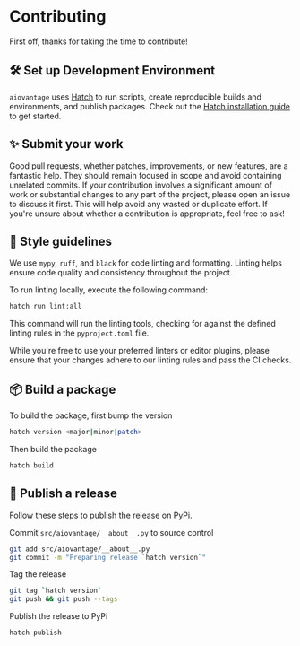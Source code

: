 # Contributing

First off, thanks for taking the time to contribute!

<!-- START doctoc -->
<!-- END doctoc -->

## 🛠️ Set up Development Environment

`aiovantage` uses [Hatch](https://hatch.pypa.io/) to run scripts, create reproducible builds and environments, and publish packages. Check out the [Hatch installation guide](https://hatch.pypa.io/latest/install/) to get started.

## ✨ Submit your work

Good pull requests, whether patches, improvements, or new features, are a fantastic help. They should remain focused in scope and avoid containing unrelated commits. If your contribution involves a significant amount of work or substantial changes to any part of the project, please open an issue to discuss it first. This will help avoid any wasted or duplicate effort. If you're unsure about whether a contribution is appropriate, feel free to ask!

## 🎨 Style guidelines

We use `mypy`, `ruff`, and `black` for code linting and formatting. Linting helps ensure code quality and consistency throughout the project.

To run linting locally, execute the following command:

```bash
hatch run lint:all
```

This command will run the linting tools, checking for against the defined linting rules in the `pyproject.toml` file.

While you're free to use your preferred linters or editor plugins, please ensure that your changes adhere to our linting rules and pass the CI checks.

## 📦️ Build a package

To build the package, first bump the version

```bash
hatch version <major|minor|patch>
```

Then build the package

```bash
hatch build
```

## 🚀 Publish a release

Follow these steps to publish the release on PyPi.

Commit `src/aiovantage/__about__.py` to source control

```bash
git add src/aiovantage/__about__.py
git commit -m "Preparing release `hatch version`"
```

Tag the release

```bash
git tag `hatch version`
git push && git push --tags
```

Publish the release to PyPi

```bash
hatch publish
```
